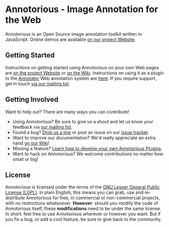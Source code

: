 # Annotorious - Image Annotation for the Web

Annotorious is an Open Source image annotation toolkit written in JavaScript. Online demos are available
[on our project Website](http://annotorious.github.io).

## Getting Started

Instructions on getting started using Annotorious on your own Web pages are [on the project Website](http://annotorious.github.com/getting-started.html) or
[on the Wiki](annotorious/wiki/Getting-Started). Instructions on using it as a plugin to the
[Annotator](http://okfnlabs.org/annotator/) Web annotation system are [here](http://annotorious.github.com/plug-outs/okfn-annotator.html).
If you require support, get in touch [via our mailing list](http://groups.google.com/d/forum/annotorious).

## Getting Involved

Want to help out? There are many ways you can contribute!

* Using Annotorious? Be sure to give us a shout and let us know your feedback via [our mailing list](http://groups.google.com/group/annotorious).
* Found a bug? [Drop us a line](http://groups.google.com/group/annotorious) or post an issue on our [issue tracker](annotorious/issues).
* Want to improve our documentation? We'd really appreciate an extra hand [on our Wiki](annotorious/wiki)!
* Missing a feature? [Learn how to develop your own Annotorious Plugins](annotorious/wiki/Developing-Plugins).
* Want to hack on Annotorious? We welcome contributions no matter how small or big!

## License

Annotorious is licensed under the terms of the [GNU Lesser General Public License (LGPL)](annotorious/blob/master/lgpl-3.0.txt). In plain English, this means you can grab, use and re-distribute Annotorious for free, in commercial or non-commercial projects, with no restrictions whatsoever. __However__: should you modify the code of Annotorious itself, these __modifications__ need to be under the same license. In short: feel free to use Annotorious wherever or however you want. But if you fix a bug, or add a cool feature, be sure to give back to the community.

